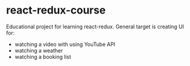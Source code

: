# react-redux-course

Educational project for learning react-redux. General target is creating UI for:
* watching a video with using YouTube API
* watching a weather
* watching a booking list

